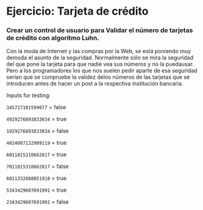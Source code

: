# Ejercicio: Tarjeta de crédito

### Crear un control de usuario para Validar el número de tarjetas de crédito con algoritmo Luhn.

Con  la  moda  de  Internet  y  las  compras  por  la  Web,    se  está  poniendo muy  demoda    el  asunto  de  la  seguridad.  Normalmente  sólo  se  mira  la  seguridad  del  que  pone  la  tarjeta  para que nadie vea sus números y no la puedausar. Pero  a  los  programadores  los  que nos  suelen  pedir aparte  de esa  seguridad  serían  que  se compruebe la validez delos números de las tarjetas que se introducen antes de hacer un post a la respectiva institución bancaria.

Inputs for testing:

`345717101599077` = false

`4929276893833034` = true

`1929276893833034` = false

`4024007132909119` = true

`6011815310662817` = true

`7011815310662817` = false

`6011332888051910` = true

`5343429607691991` = true

`2343429607691991` = false
